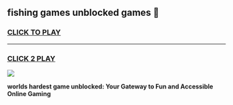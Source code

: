 
## fishing games unblocked games 👋
<h3>
<a href="https://premium.freeplayer.one?title=fishing_games_unblocked_games&ref=13F">CLICK TO PLAY</a></h3>
<hr>

<h3>
<a href="https://premium.freeplayer.one?title=fishing_games_unblocked_games&ref=13F">CLICK 2 PLAY</a>
  
</h3>

<a href="https://premium.freeplayer.one?title=fishing_games_unblocked_games&ref=12F/"><img src="https://clearcache.store/games.png"></a>


**worlds hardest game unblocked: Your Gateway to Fun and Accessible Online Gaming**
